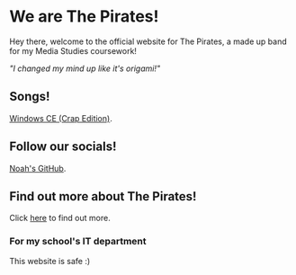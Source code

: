# We are The Pirates!
Hey there, welcome to the official website for The Pirates, a made up band for my Media Studies coursework!

_"I changed my mind up like it's origami!"_

## Songs!
[Windows CE (Crap Edition)](https://wearethepirates.pcoh.uk/windowsce).

## Follow our socials!
[Noah's GitHub](https://github.com/TrisoPcoh). 

## Find out more about The Pirates!
Click [here](https://wearethepirates.pcoh.uk/readme) to find out more.

### For my school's IT department
This website is safe :) 
